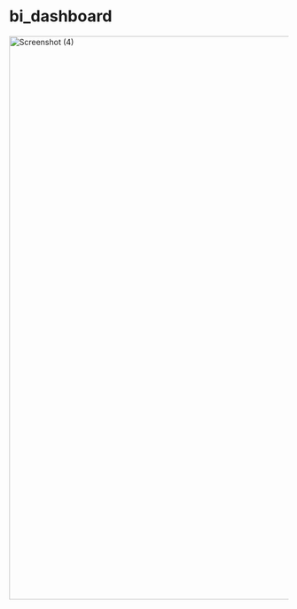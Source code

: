 # bi_dashboard

<img width="1894" height="1017" alt="Screenshot (4)" src="https://github.com/user-attachments/assets/c1a62ca8-5aeb-4b49-b753-c3f982c77c27" />
